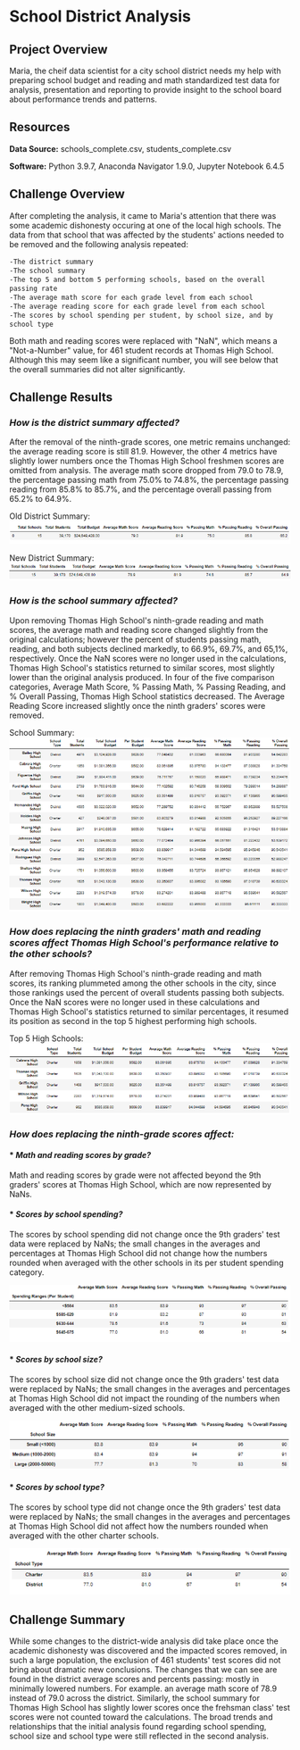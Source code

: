 # School District Analysis



## Project Overview

Maria, the cheif data scientist for a city school district needs my help with preparing school budget and reading and math standardized test data for analysis, presentation and reporting to provide insight to the school board about performance trends and patterns. 


## Resources

**Data Source:** schools_complete.csv, students_complete.csv

**Software:** Python 3.9.7, Anaconda Navigator 1.9.0, Jupyter Notebook 6.4.5

    
## Challenge Overview

After completing the analysis, it came to Maria's attention that there was some academic dishonesty occuring at one of the local high schools. The data from that school that was affected by the students' actions needed to be removed and the following analysis repeated:

    -The district summary
	-The school summary
	-The top 5 and bottom 5 performing schools, based on the overall passing rate
	-The average math score for each grade level from each school
	-The average reading score for each grade level from each school
    -The scores by school spending per student, by school size, and by school type

Both math and reading scores were replaced with "NaN", which means a "Not-a-Number" value, for 461 student records at Thomas High School. Although this may seem like a significant number, you will see below that the overall summaries did not alter significantly.

## Challenge Results

### _How is the district summary affected?_
After the removal of the ninth-grade scores, one metric remains unchanged: the average reading score is still 81.9. However, the other 4 metrics have slightly lower numbers once the Thomas High School freshmen scores are omitted from analysis. The average math score dropped from 79.0 to 78.9, the percentage passing math from 75.0% to 74.8%, the percentage passing reading from 85.8% to 85.7%, and the percentage overall passing from 65.2% to 64.9%.

Old District Summary:
![Old_district_summary.png](https://github.com/saraegregg/Mod4-School-District-Analysis/blob/main/images/Old_district_summary.png)

New District Summary:
![New district_summary.png](https://github.com/saraegregg/Mod4-School-District-Analysis/blob/main/images/New_district_summary.png)

### _How is the school summary affected?_
Upon removing Thomas High School's ninth-grade reading and math scores, the average math and reading score changed slightly from the original calculations; however the percent of students passing math, reading, and both subjects declined markedly, to 66.9%, 69.7%, and 65,1%, respectively. Once the NaN scores were no longer used in the calculations, Thomas High School's statistics returned to similar scores, most slightly lower than the original analysis produced. In four of the five comparison categories, Average Math Score, % Passing Math, % Passing Reading, and % Overall Passing, Thomas High School statistics decreased. The Average Reading Score increased slightly once the ninth graders' scores were removed.

School Summary:
![New_school_summary.png](https://github.com/saraegregg/Mod4-School-District-Analysis/blob/main/images/New_school_summary.png)

### _How does replacing the ninth graders' math and reading scores affect Thomas High School's performance relative to the other schools?_
After removing Thomas High School's ninth-grade reading and math scores, its ranking plummeted among the other schools in the city, since those rankings used the percent of overall students passing both subjects. Once the NaN scores were no longer used in these calculations and Thomas High School's statistics returned to similar percentages, it resumed its position as second in the top 5 highest performing high schools.

Top 5 High Schools:
![Top_schools.png](https://github.com/saraegregg/Mod4-School-District-Analysis/blob/main/images/New_top_schools.png)

### _How does replacing the ninth-grade scores affect:_
#### * _Math and reading scores by grade?_
Math and reading scores by grade were not affected beyond the 9th graders' scores at Thomas High School, which are now represented by NaNs.

#### * _Scores by school spending?_
The scores by school spending did not change once the 9th graders' test data were replaced by NaNs; the small changes in the averages and percentages at Thomas High School did not change how the numbers rounded when averaged with the other schools in its per student spending category.

![New_perstudent_spending](https://github.com/saraegregg/Mod4-School-District-Analysis/blob/main/images/New_perstudent_spending.png)

#### * _Scores by school size?_
The scores by school size did not change once the 9th graders' test data were replaced by NaNs; the small changes in the averages and percentages at Thomas High School did not impact the rounding of the numbers when averaged with the other medium-sized schools.

![New_average_basedon_size](https://github.com/saraegregg/Mod4-School-District-Analysis/blob/main/images/New_average_basedon_size.png)

#### * _Scores by school type?_
The scores by school type did not change once the 9th graders' test data were replaced by NaNs; the small changes in the averages and percentages at Thomas High School did not affect how the numbers rounded when averaged with the other charter schools.

![New_scores_by_type](https://github.com/saraegregg/Mod4-School-District-Analysis/blob/main/images/New_scores_by_type.png)

## Challenge Summary
While some changes to the district-wide analysis did take place once the academic dishonesty was discovered and the impacted scores removed, in such a large population, the exclusion of 461 students' test scores did not bring about dramatic new conclusions. The changes that we can see are found in the district average scores and percents passing: mostly in minimally lowered numbers. For example. an average math score of 78.9 instead of 79.0 across the district. Similarly, the school summary for Thomas High School has slightly lower scores once the frehsman class' test scores were not counted toward the calculations. The broad trends and relationships that the initial analysis found regarding school spending, school size and school type were still reflected in the second analysis.